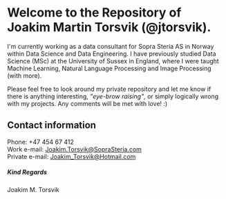 # Welcome to the Repository of Joakim Martin Torsvik (@jtorsvik).

I'm currently working as a data consultant for Sopra Steria AS in Norway within Data Science and Data Engineering.
I have previously studied Data Science (MSc) at the University of Sussex in England, where I were taught Machine Learning, Natural Language Processing and Image Processing (with more). 

Please feel free to look around my private repository and let me know if there is anything interesting, *"eye-brow raising"*, or simply logically wrong with my projects. Any comments will be met with love! :)

## Contact information
Phone: +47 454 67 412\
Work e-mail: Joakim.Torsvik@SopraSteria.com\
Private e-mail: Joakim_Torsvik@Hotmail.com

##### Kind Regards
Joakim M. Torsvik
